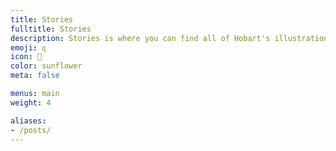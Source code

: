 ```yaml
---
title: Stories
fulltitle: Stories
description: Stories is where you can find all of Hobart's illustrations, and the stories they tell.
emoji: ɋ
icon: 📗
color: sunflower
meta: false

menus: main
weight: 4

aliases:
- /posts/
---
```

<style>
  header.info {
	height: 2.5rem;
  }
</style>